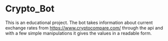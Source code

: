 # Crypto_Bot
This is an educational project. The bot takes information about current exchange rates from https://www.cryptocompare.com/ through the api and with a few simple manipulations it gives the values in a readable form.